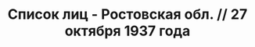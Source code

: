 ---
title: Список лиц - Ростовская обл. // 27 октября 1937 года
description: РГАСПИ, ф.17, т.4, оп.171, дело 412, лист 96
images:
- /disk/pictures/v04/17-171-412-096.jpg
- /disk/pictures/v04/17-171-412-097.jpg
- /disk/pictures/v04/17-171-412-098.jpg
- /disk/pictures/v04/17-171-412-099.jpg
- /disk/pictures/v04/17-171-412-100.jpg
- /disk/pictures/v04/17-171-412-101.jpg
---